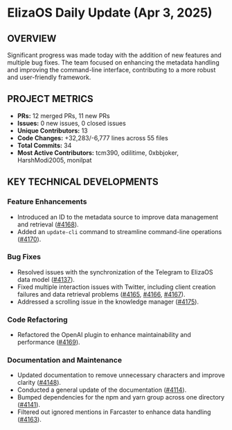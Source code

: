 # ElizaOS Daily Update (Apr 3, 2025)

## OVERVIEW 
Significant progress was made today with the addition of new features and multiple bug fixes. The team focused on enhancing the metadata handling and improving the command-line interface, contributing to a more robust and user-friendly framework.

## PROJECT METRICS
- **PRs:** 12 merged PRs, 11 new PRs
- **Issues:** 0 new issues, 0 closed issues
- **Unique Contributors:** 13
- **Code Changes:** +32,283/-6,777 lines across 55 files
- **Total Commits:** 34
- **Most Active Contributors:** tcm390, odilitime, 0xbbjoker, HarshModi2005, monilpat

## KEY TECHNICAL DEVELOPMENTS

### Feature Enhancements
- Introduced an ID to the metadata source to improve data management and retrieval ([#4168](https://github.com/elizaos/eliza/pull/4168)).
- Added an `update-cli` command to streamline command-line operations ([#4170](https://github.com/elizaos/eliza/pull/4170)).

### Bug Fixes
- Resolved issues with the synchronization of the Telegram to ElizaOS data model ([#4137](https://github.com/elizaos/eliza/pull/4137)).
- Fixed multiple interaction issues with Twitter, including client creation failures and data retrieval problems ([#4165](https://github.com/elizaos/eliza/pull/4165), [#4166](https://github.com/elizaos/eliza/pull/4166), [#4167](https://github.com/elizaos/eliza/pull/4167)).
- Addressed a scrolling issue in the knowledge manager ([#4175](https://github.com/elizaos/eliza/pull/4175)).

### Code Refactoring
- Refactored the OpenAI plugin to enhance maintainability and performance ([#4169](https://github.com/elizaos/eliza/pull/4169)).

### Documentation and Maintenance
- Updated documentation to remove unnecessary characters and improve clarity ([#4148](https://github.com/elizaos/eliza/pull/4148)).
- Conducted a general update of the documentation ([#4114](https://github.com/elizaos/eliza/pull/4114)).
- Bumped dependencies for the npm and yarn group across one directory ([#4141](https://github.com/elizaos/eliza/pull/4141)).
- Filtered out ignored mentions in Farcaster to enhance data handling ([#4163](https://github.com/elizaos/eliza/pull/4163)).